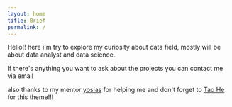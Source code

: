 ```yaml
---
layout: home
title: Brief
permalink: /
---
```


Hello!! here i'm try to explore my curiosity about data field, mostly will be about data analyst and data science.

If there's anything you want to ask about the projects you can contact me via email

also thanks to my mentor [yosias](https://github.com/yosiasm) for helping me and don't forget to [Tao He](https://github.com/sighingnow/) for this theme!!!